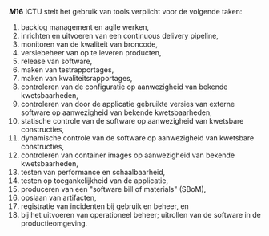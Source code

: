 <!-- begin: measure composite=true -->
**$M16$**
ICTU stelt het gebruik van tools verplicht voor de volgende taken:

1. backlog management en agile werken,
2. inrichten en uitvoeren van een continuous delivery pipeline,
3. monitoren van de kwaliteit van broncode,
4. versiebeheer van op te leveren producten,
5. release van software,
6. maken van testrapportages,
7. maken van kwaliteitsrapportages,
8. controleren van de configuratie op aanwezigheid van bekende kwetsbaarheden,
9. controleren van door de applicatie gebruikte versies van externe software op aanwezigheid van bekende kwetsbaarheden,
10. statische controle van de software op aanwezigheid van kwetsbare constructies,
11. dynamische controle van de software op aanwezigheid van kwetsbare constructies,
12. controleren van container images op aanwezigheid van bekende kwetsbaarheden,
13. testen van performance en schaalbaarheid,
14. testen op toegankelijkheid van de applicatie,
15. produceren van een "software bill of materials" (SBoM),
16. opslaan van artifacten,
17. registratie van incidenten bij gebruik en beheer, en
18. bij het uitvoeren van operationeel beheer; uitrollen van de software in de productieomgeving.
<!-- end: measure -->
